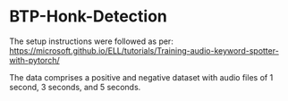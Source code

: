 # BTP-Honk-Detection

The setup instructions were followed as per:
https://microsoft.github.io/ELL/tutorials/Training-audio-keyword-spotter-with-pytorch/

The data comprises a positive and negative dataset with audio files of 1 second, 3 seconds, and 5 seconds.
